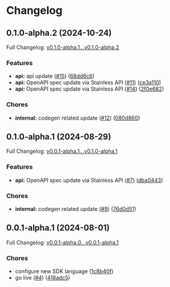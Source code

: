 # Changelog

## 0.1.0-alpha.2 (2024-10-24)

Full Changelog: [v0.1.0-alpha.1...v0.1.0-alpha.2](https://github.com/bannerify/bannerify-go/compare/v0.1.0-alpha.1...v0.1.0-alpha.2)

### Features

* **api:** api update ([#15](https://github.com/bannerify/bannerify-go/issues/15)) ([68dd6c6](https://github.com/bannerify/bannerify-go/commit/68dd6c61c4c771accc7988128432d0a08246bcca))
* **api:** OpenAPI spec update via Stainless API ([#11](https://github.com/bannerify/bannerify-go/issues/11)) ([ce3a110](https://github.com/bannerify/bannerify-go/commit/ce3a1105d4d37790c116bafa60aecc72f9ec59cb))
* **api:** OpenAPI spec update via Stainless API ([#14](https://github.com/bannerify/bannerify-go/issues/14)) ([2f0e682](https://github.com/bannerify/bannerify-go/commit/2f0e682476638508cc42427f43010c7a98056693))


### Chores

* **internal:** codegen related update ([#12](https://github.com/bannerify/bannerify-go/issues/12)) ([080d860](https://github.com/bannerify/bannerify-go/commit/080d8606af3ebb3c374f161253a7b3cea264e34b))

## 0.1.0-alpha.1 (2024-08-29)

Full Changelog: [v0.0.1-alpha.1...v0.1.0-alpha.1](https://github.com/bannerify/bannerify-go/compare/v0.0.1-alpha.1...v0.1.0-alpha.1)

### Features

* **api:** OpenAPI spec update via Stainless API ([#7](https://github.com/bannerify/bannerify-go/issues/7)) ([dba0443](https://github.com/bannerify/bannerify-go/commit/dba044352775e19db9664f8e0bd8ade71c6bcd52))


### Chores

* **internal:** codegen related update ([#9](https://github.com/bannerify/bannerify-go/issues/9)) ([76d0d51](https://github.com/bannerify/bannerify-go/commit/76d0d51dec93a13102cc1848d440e66ee392d6ca))

## 0.0.1-alpha.1 (2024-08-01)

Full Changelog: [v0.0.1-alpha.0...v0.0.1-alpha.1](https://github.com/bannerify/bannerify-go/compare/v0.0.1-alpha.0...v0.0.1-alpha.1)

### Chores

* configure new SDK language ([1c8b40f](https://github.com/bannerify/bannerify-go/commit/1c8b40fd922836c6c3ea9c2fa58acc107d2fbc5b))
* go live ([#4](https://github.com/bannerify/bannerify-go/issues/4)) ([418adc5](https://github.com/bannerify/bannerify-go/commit/418adc57bfcb67b65b85905e610ecb5d63c27671))
